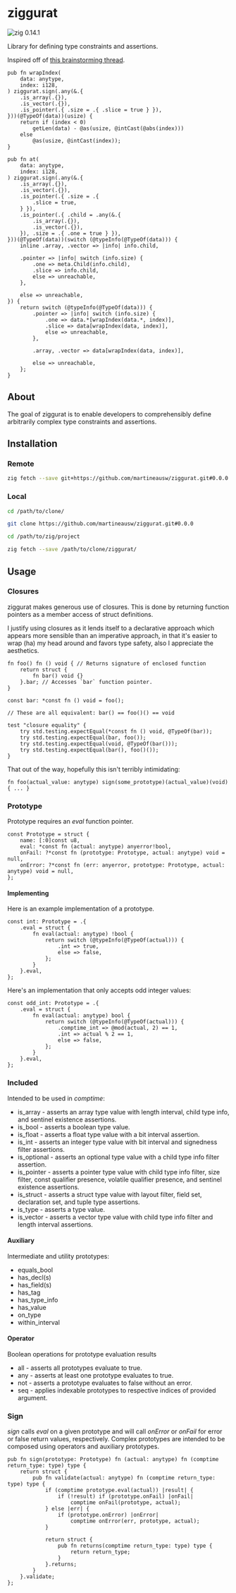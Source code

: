 # ziggurat

![zig 0.14.1](https://img.shields.io/badge/zig-0.14.1-brightgreen)

Library for defining type constraints and assertions.

Inspired off of [this brainstorming thread](https://ziggit.dev/t/implementing-generic-concepts-on-function-declarations/1490).

```zig
pub fn wrapIndex(
    data: anytype,
    index: i128,
) ziggurat.sign(.any(&.{
    .is_array(.{}),
    .is_vector(.{}),
    .is_pointer(.{ .size = .{ .slice = true } }),
}))(@TypeOf(data))(usize) {
    return if (index < 0)
        getLen(data) - @as(usize, @intCast(@abs(index)))
    else
        @as(usize, @intCast(index));
}

pub fn at(
    data: anytype,
    index: i128,
) ziggurat.sign(.any(&.{
    .is_array(.{}),
    .is_vector(.{}),
    .is_pointer(.{ .size = .{
        .slice = true,
    } }),
    .is_pointer(.{ .child = .any(&.{
        .is_array(.{}),
        .is_vector(.{}),
    }), .size = .{ .one = true } }),
}))(@TypeOf(data))(switch (@typeInfo(@TypeOf(data))) {
    inline .array, .vector => |info| info.child,

    .pointer => |info| switch (info.size) {
        .one => meta.Child(info.child),
        .slice => info.child,
        else => unreachable,
    },

    else => unreachable,
}) {
    return switch (@typeInfo(@TypeOf(data))) {
        .pointer => |info| switch (info.size) {
            .one => data.*[wrapIndex(data.*, index)],
            .slice => data[wrapIndex(data, index)],
            else => unreachable,
        },

        .array, .vector => data[wrapIndex(data, index)],

        else => unreachable,
    };
}
```

## About

The goal of ziggurat is to enable developers to comprehensibly define arbitrarily complex type constraints and assertions.

## Installation

### Remote

```bash
zig fetch --save git+https://github.com/martineausw/ziggurat.git#0.0.0
```

### Local

```bash
cd /path/to/clone/

git clone https://github.com/martineausw/ziggurat.git#0.0.0

cd /path/to/zig/project

zig fetch --save /path/to/clone/ziggurat/
```

## Usage

### Closures

ziggurat makes generous use of closures. This is done by returning function pointers as a member access of struct definitions.

I justify using closures as it lends itself to a declarative approach which appears more sensible than an imperative approach, in that it's easier to wrap (ha) my head around and favors type safety, also I appreciate the aesthetics.

```zig
fn foo() fn () void { // Returns signature of enclosed function
    return struct {
        fn bar() void {}
    }.bar; // Accesses `bar` function pointer.
}

const bar: *const fn () void = foo();

// These are all equivalent: bar() == foo()() == void

test "closure equality" {
    try std.testing.expectEqual(*const fn () void, @TypeOf(bar));
    try std.testing.expectEqual(bar, foo());
    try std.testing.expectEqual(void, @TypeOf(bar()));
    try std.testing.expectEqual(bar(), foo()());
}

```

That out of the way, hopefully this isn't terribly intimidating:

```zig
fn foo(actual_value: anytype) sign(some_prototype)(actual_value)(void) { ... }
```

### Prototype

Prototype requires an _eval_ function pointer.

```zig
const Prototype = struct {
    name: [:0]const u8,
    eval: *const fn (actual: anytype) anyerror!bool,
    onFail: ?*const fn (prototype: Prototype, actual: anytype) void = null,
    onError: ?*const fn (err: anyerror, prototype: Prototype, actual: anytype) void = null,
};
```

#### Implementing

Here is an example implementation of a prototype.

```zig
const int: Prototype = .{
    .eval = struct {
        fn eval(actual: anytype) !bool {
            return switch (@typeInfo(@TypeOf(actual))) {
                .int => true,
                else => false,
            };
        }
    }.eval,
};
```

Here's an implementation that only accepts odd integer values:

```zig
const odd_int: Prototype = .{
    .eval = struct {
        fn eval(actual: anytype) bool {
            return switch (@typeInfo(@TypeOf(actual))) {
                .comptime_int => @mod(actual, 2) == 1,
                .int => actual % 2 == 1,
                else => false,
            };
        }
    }.eval,
};
```

### Included

Intended to be used in _comptime_:

-   is_array - asserts an array type value with length interval, child type info, and sentinel existence assertions.
-   is_bool - asserts a boolean type value.
-   is_float - asserts a float type value with a bit interval assertion.
-   is_int - asserts an integer type value with bit interval and signedness filter assertions.
-   is_optional - asserts an optional type value with a child type info filter assertion.
-   is_pointer - asserts a pointer type value with child type info filter, size filter, const qualifier presence, volatile qualifier presence, and sentinel existence assertions.
-   is_struct - asserts a struct type value with layout filter, field set, declaration set, and tuple type assertions.
-   is_type - asserts a type value.
-   is_vector - asserts a vector type value with child type info filter and length interval assertions.

#### Auxiliary

Intermediate and utility prototypes:

-   equals_bool
-   has_decl(s)
-   has_field(s)
-   has_tag
-   has_type_info
-   has_value
-   on_type
-   within_interval

#### Operator

Boolean operations for prototype evaluation results

-   all - asserts all prototypes evaluate to true.
-   any - asserts at least one prototype evaluates to true.
-   not - asserts a prototype evaluates to false without an error.
-   seq - applies indexable prototypes to respective indices of provided argument.

### Sign

_sign_ calls _eval_ on a given prototype and will call _onError_ or _onFail_ for error or false return values, respectively. Complex prototypes are intended to be composed using operators and auxiliary prototypes.

```zig
pub fn sign(prototype: Prototype) fn (actual: anytype) fn (comptime return_type: type) type {
    return struct {
        pub fn validate(actual: anytype) fn (comptime return_type: type) type {
            if (comptime prototype.eval(actual)) |result| {
                if (!result) if (prototype.onFail) |onFail|
                    comptime onFail(prototype, actual);
            } else |err| {
                if (prototype.onError) |onError|
                    comptime onError(err, prototype, actual);
            }

            return struct {
                pub fn returns(comptime return_type: type) type {
                    return return_type;
                }
            }.returns;
        }
    }.validate;
};
```
